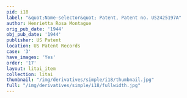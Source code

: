 ```yaml
---
pid: i18
label: "&quot;Name-selector&quot; Patent, Patent no. US2425197A"
author: Henrietta Rosa Montague
orig_pub_date: '1944'
obj_pub_date: '1944'
publisher: US Patent
location: US Patent Records
case: '3'
have_images: 'Yes'
order: '17'
layout: litai_item
collection: litai
thumbnail: "/img/derivatives/simple/i18/thumbnail.jpg"
full: "/img/derivatives/simple/i18/fullwidth.jpg"
---
```

